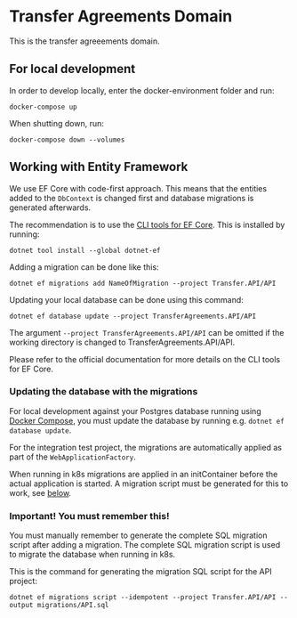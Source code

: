# Transfer Agreements Domain
This is the transfer agreeements domain.

## For local development<a id="docker-compose"></a>

In order to develop locally, enter the docker-environment folder and run:

```shell
docker-compose up
```

When shutting down, run:

```shell
docker-compose down --volumes
```

## Working with Entity Framework

We use EF Core with code-first approach. This means that the entities added to the `DbContext` is changed first and database migrations is generated afterwards.

The recommendation is to use the [CLI tools for EF Core](https://learn.microsoft.com/en-us/ef/core/cli/dotnet). This is installed by running:

```shell
dotnet tool install --global dotnet-ef
```

Adding a migration can be done like this:

```shell
dotnet ef migrations add NameOfMigration --project Transfer.API/API
```

Updating your local database can be done using this command:

```shell
dotnet ef database update --project TransferAgreements.API/API
```

The argument `--project TransferAgreements.API/API` can be omitted if the working directory is changed to TransferAgreements.API/API.

Please refer to the official documentation for more details on the CLI tools for EF Core.

### Updating the database with the migrations

For local development against your Postgres database running using [Docker Compose](#docker-compose), you must update the database by running e.g. `dotnet ef database update`.

For the integration test project, the migrations are automatically applied as part of the `WebApplicationFactory`.

When running in k8s migrations are applied in an initContainer before the actual application is started. A migration script must be generated for this to work, see [below](#important).

### Important! You must remember this!<a id="important"></a>

You must manually remember to generate the complete SQL migration script after adding a migration. The complete SQL migration script is used to migrate the database when running in k8s.

This is the command for generating the migration SQL script for the API project:

```shell
dotnet ef migrations script --idempotent --project Transfer.API/API --output migrations/API.sql
```
